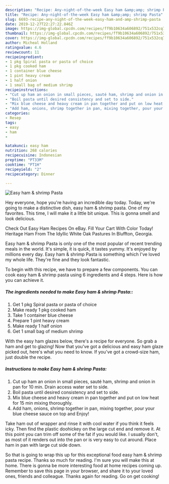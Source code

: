 ```yaml
---
description: "Recipe: Any-night-of-the-week Easy ham &amp;amp; shrimp Pasta"
title: "Recipe: Any-night-of-the-week Easy ham &amp;amp; shrimp Pasta"
slug: 6693-recipe-any-night-of-the-week-easy-ham-and-amp-shrimp-pasta
date: 2019-12-27T22:27:22.846Z
image: https://img-global.cpcdn.com/recipes/ff9b10634a606892/751x532cq70/easy-ham-shrimp-pasta-recipe-main-photo.jpg
thumbnail: https://img-global.cpcdn.com/recipes/ff9b10634a606892/751x532cq70/easy-ham-shrimp-pasta-recipe-main-photo.jpg
cover: https://img-global.cpcdn.com/recipes/ff9b10634a606892/751x532cq70/easy-ham-shrimp-pasta-recipe-main-photo.jpg
author: Micheal Holland
ratingvalue: 4.6
reviewcount: 11
recipeingredient:
- 1 pkg Spiral pasta or pasta of choice
- 1 pkg cooked ham
- 1 container blue cheese
- 1 pint heavy cream
- 1 half onion
- 1 small bag of medium shrimp
recipeinstructions:
- "Cut up ham an onion in small pieces, sauté ham, shrimp and onion in pan for 10 min. Drain access water set to side."
- "Boil pasta until desired consistency and set to side."
- "Mix blue cheese and heavy cream in pan together and put on low heat for 15 min mixing thoroughly."
- "Add ham, onions, shrimp together in pan, mixing together, pour your blue cheese sauce on top and Enjoy!"
categories:
- Resep
tags:
- easy
- ham
- 

katakunci: easy ham 
nutrition: 268 calories
recipecuisine: Indonesian
preptime: "PT33M"
cooktime: "PT1H"
recipeyield: "2"
recipecategory: Dinner

---
```



![Easy ham &amp; shrimp Pasta](https://img-global.cpcdn.com/recipes/ff9b10634a606892/751x532cq70/easy-ham-shrimp-pasta-recipe-main-photo.jpg)

Hey everyone, hope you're having an incredible day today. Today, we're going to make a distinctive dish, easy ham &amp; shrimp pasta. One of my favorites. This time, I will make it a little bit unique. This is gonna smell and look delicious.

Check Out Easy Ham Recipes On eBay. Fill Your Cart With Color Today! Heritage Ham From The Idyllic White Oak Pastures In Bluffton, Georgia.

Easy ham &amp; shrimp Pasta is only one of the most popular of recent trending meals in the world. It's simple, it is quick, it tastes yummy. It's enjoyed by millions every day. Easy ham &amp; shrimp Pasta is something which I've loved my whole life. They're fine and they look fantastic.


To begin with this recipe, we have to prepare a few components. You can cook easy ham &amp; shrimp pasta using 6 ingredients and 4 steps. Here is how you can achieve it.

##### The ingredients needed to make Easy ham &amp; shrimp Pasta::

1. Get 1 pkg Spiral pasta or pasta of choice
1. Make ready 1 pkg cooked ham
1. Take 1 container blue cheese
1. Prepare 1 pint heavy cream
1. Make ready 1 half onion
1. Get 1 small bag of medium shrimp


With the easy ham glazes below, there&#39;s a recipe for everyone. So grab a ham and get to glazing! Now that you&#39;ve got a delicious and easy ham glaze picked out, here&#39;s what you need to know. If you&#39;ve got a crowd-size ham, just double the recipe. 

##### Instructions to make Easy ham &amp; shrimp Pasta:

1. Cut up ham an onion in small pieces, sauté ham, shrimp and onion in pan for 10 min. Drain access water set to side.
1. Boil pasta until desired consistency and set to side.
1. Mix blue cheese and heavy cream in pan together and put on low heat for 15 min mixing thoroughly.
1. Add ham, onions, shrimp together in pan, mixing together, pour your blue cheese sauce on top and Enjoy!


Take ham out of wrapper and rinse it with cool water if you think it feels icky. Then find the plastic doohickey on the large cut end and remove it. At this point you can trim off some of the fat if you would like. I usually don&#39;t, as most of it renders out into the pan or is very easy to cut around. Place ham in pan with large cut side down. 

So that is going to wrap this up for this exceptional food easy ham &amp; shrimp pasta recipe. Thanks so much for reading. I'm sure you will make this at home. There is gonna be more interesting food at home recipes coming up. Remember to save this page in your browser, and share it to your loved ones, friends and colleague. Thanks again for reading. Go on get cooking!

